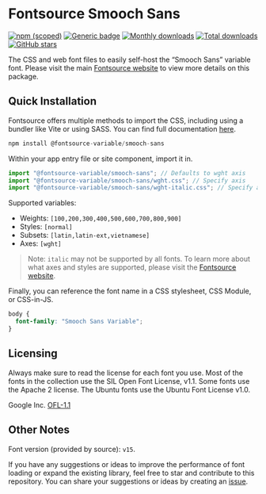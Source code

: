 # Fontsource Smooch Sans

[![npm (scoped)](https://img.shields.io/npm/v/@fontsource-variable/smooch-sans?color=brightgreen)](https://www.npmjs.com/package/@fontsource-variable/smooch-sans) [![Generic badge](https://img.shields.io/badge/fontsource-passing-brightgreen)](https://github.com/fontsource/fontsource) [![Monthly downloads](https://badgen.net/npm/dm/@fontsource-variable/smooch-sans)](https://github.com/fontsource/fontsource) [![Total downloads](https://badgen.net/npm/dt/@fontsource-variable/smooch-sans)](https://github.com/fontsource/fontsource) [![GitHub stars](https://img.shields.io/github/stars/fontsource/fontsource.svg?style=social&label=Star)](https://github.com/fontsource/fontsource/stargazers)

The CSS and web font files to easily self-host the “Smooch Sans” variable font. Please visit the main [Fontsource website](https://fontsource.org/fonts/smooch-sans) to view more details on this package.

## Quick Installation

Fontsource offers multiple methods to import the CSS, including using a bundler like Vite or using SASS. You can find full documentation [here](https://fontsource.org/docs/getting-started/introduction).

```javascript
npm install @fontsource-variable/smooch-sans
```

Within your app entry file or site component, import it in.

```javascript
import "@fontsource-variable/smooch-sans"; // Defaults to wght axis
import "@fontsource-variable/smooch-sans/wght.css"; // Specify axis
import "@fontsource-variable/smooch-sans/wght-italic.css"; // Specify axis and style
```

Supported variables:
- Weights: `[100,200,300,400,500,600,700,800,900]`
- Styles: `[normal]`
- Subsets: `[latin,latin-ext,vietnamese]`
- Axes: `[wght]`

> Note: `italic` may not be supported by all fonts. To learn more about what axes and styles are supported, please visit the [Fontsource website](https://fontsource.org/fonts/smooch-sans).

Finally, you can reference the font name in a CSS stylesheet, CSS Module, or CSS-in-JS.

```css
body {
  font-family: "Smooch Sans Variable";
}
```

## Licensing
Always make sure to read the license for each font you use. Most of the fonts in the collection use the SIL Open Font License, v1.1. Some fonts use the Apache 2 license. The Ubuntu fonts use the Ubuntu Font License v1.0.

Google Inc.
[OFL-1.1](http://scripts.sil.org/OFL)

## Other Notes
Font version (provided by source): `v15`.

If you have any suggestions or ideas to improve the performance of font loading or expand the existing library, feel free to star and contribute to this repository. You can share your suggestions or ideas by creating an [issue](https://github.com/fontsource/fontsource/issues).